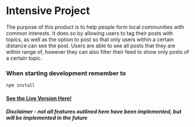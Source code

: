 # Intensive Project
The purpose of this product is to help people form local communities with common interests.  It does so by allowing users to tag their posts with topics, as well as the option to post so that only users within a certain distance can see the post.  Users are able to see all posts that they are within range of, however they can also filter their feed to show only posts of a certain topic.  

### When starting development remember to
	npm install

#### [See the Live Version Here!](https://intensive-project-sg.herokuapp.com/)
##### Disclaimer - not all features outlined here have been implemented, but will be implemented in the future
